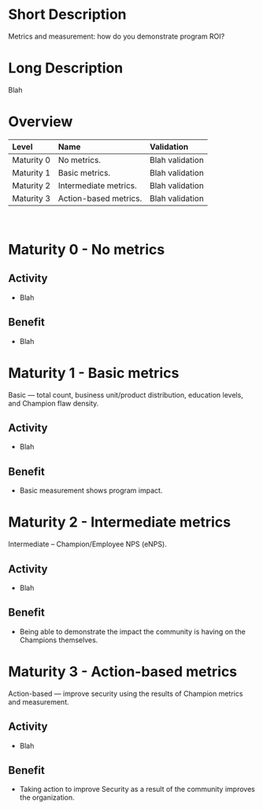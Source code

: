 # Short Description
Metrics and measurement: how do you demonstrate program ROI?

# Long Description
Blah

# Overview

| Level | Name | Validation |
|:---|:---|:---|
| Maturity 0 | No metrics. | Blah validation
| Maturity 1 | Basic metrics. | Blah validation
| Maturity 2 | Intermediate metrics. | Blah validation
| Maturity 3 | Action-based metrics. | Blah validation

&nbsp;
# Maturity 0 - No metrics

## Activity
* Blah
  
## Benefit
* Blah

# Maturity 1 - Basic metrics
Basic — total count, business unit/product distribution, education levels, and Champion flaw density.
## Activity
* Blah 

## Benefit
* Basic measurement shows program impact.

# Maturity 2 - Intermediate metrics
Intermediate – Champion/Employee NPS (eNPS).
## Activity
* Blah

## Benefit
* Being able to demonstrate the impact the community is having on the Champions themselves.

# Maturity 3 - Action-based metrics
Action-based — improve security using the results of Champion metrics and measurement.
## Activity
* Blah

## Benefit
* Taking action to improve Security as a result of the community improves the organization.